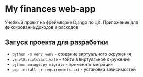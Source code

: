 # My finances web-app

Учебный проект на фреймворке Django по ЦК. Приложение для фиксирование доходов и расходов 

## Запуск проекта для разработки

- `python -m venv venv` - создание виртуального окружения
- `venv\Scripts\activate` - войти в виртуальное окружение
- `python manage.py migrate` - применить миграции
- `pip install -r requirements.txt` - установка зависимостей
